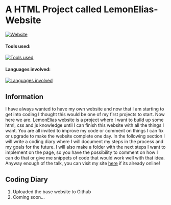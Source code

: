 # A HTML Project called LemonElias-Website

[![Website](https://img.shields.io/badge/Website-46a2f1.svg?&style=flat-square&logo=Google-Chrome&logoColor=white&link=https://lemonelias.de/)](https://lemonelias.de/)

#### Tools used:

[![Tools used](https://skillicons.dev/icons?i=vscode,git,github)](https://skillicons.dev)

#### Languages involved: 

[![Languages involved](https://skillicons.dev/icons?i=html,css,js)](https://skillicons.dev)

## Information

<p>I have always wanted to have my own website and now that I am starting to get into coding I thought this would be one of my first projects to start. Now here we are. LemonElias website is a project where I want to build up some html, css and js knowledge until I can finish this website with all the things I want. You are all invited to improve my code or comment on things I can fix or upgrade to make the website complete one day. In the following section I will write a coding diary where I will document my steps in the process and my goals for the future. I will also make a folder with the next steps I want to implement on the page, so you have the possibility to comment on how I can do that or give me snippets of code that would work well with that idea. Anyway enough of the talk, you can visit my site <span><a href="www.lemonelias.de">here</a></span> if its already online!

## Coding Diary

<ol>
    <li>Uploaded the base website to Github</li>
    <li>Coming soon...</li>
</ol>